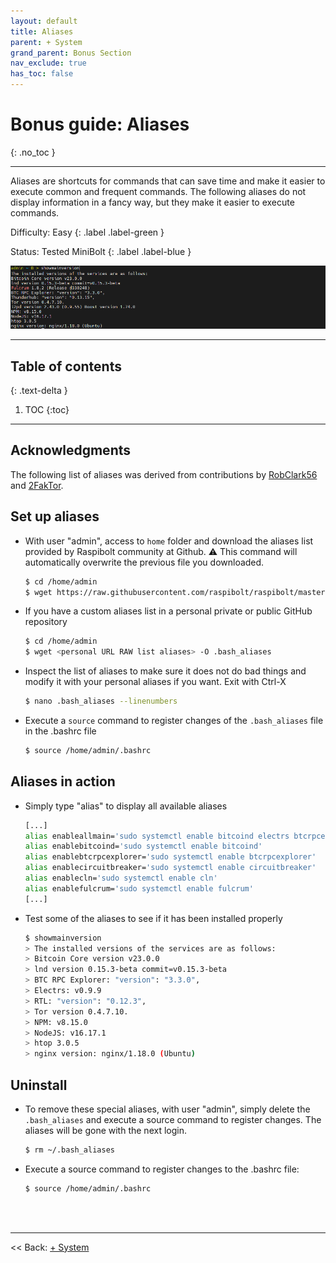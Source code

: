 ```yaml
---
layout: default
title: Aliases
parent: + System
grand_parent: Bonus Section
nav_exclude: true
has_toc: false
---
```

<!-- markdownlint-disable MD014 MD022 MD025 MD033 MD040 -->

# Bonus guide: Aliases

{: .no_toc }

---

Aliases are shortcuts for commands that can save time and make it easier to execute common and frequent commands. The following aliases do not display information in a fancy way, but they make it easier to execute commands.

Difficulty: Easy
{: .label .label-green }

Status: Tested MiniBolt
{: .label .label-blue }

![alias](../../../images/aliases-demo.PNG)

---

## Table of contents
{: .text-delta }

1. TOC
{:toc}

---

## Acknowledgments

The following list of aliases was derived from contributions by [RobClark56](https://github.com/robclark56) and [2FakTor](https://github.com/twofaktor).

## Set up aliases

* With user "admin", access to `home` folder and download the aliases list provided by Raspibolt community at Github. ⚠️ This command will automatically overwrite the previous file you downloaded.

  ```sh
  $ cd /home/admin
  $ wget https://raw.githubusercontent.com/raspibolt/raspibolt/master/resources/.bash_aliases -O .bash_aliases
  ```

* If you have a custom aliases list in a personal private or public GitHub repository

  ```sh
  $ cd /home/admin
  $ wget <personal URL RAW list aliases> -O .bash_aliases
  ```

* Inspect the list of aliases to make sure it does not do bad things and modify it with your personal aliases if you want. Exit with Ctrl-X

  ```sh
  $ nano .bash_aliases --linenumbers
  ```

* Execute a `source` command to register changes of the `.bash_aliases` file in the .bashrc file

  ```sh
  $ source /home/admin/.bashrc
  ```

## Aliases in action

* Simply type "alias" to display all available aliases

  ```sh
  [...]
  alias enableallmain='sudo systemctl enable bitcoind electrs btcrpcexplorer lnd rtl scb-backup'
  alias enablebitcoind='sudo systemctl enable bitcoind'
  alias enablebtcrpcexplorer='sudo systemctl enable btcrpcexplorer'
  alias enablecircuitbreaker='sudo systemctl enable circuitbreaker'
  alias enablecln='sudo systemctl enable cln'
  alias enablefulcrum='sudo systemctl enable fulcrum'
  [...]
  ```

* Test some of the aliases to see if it has been installed properly

  ```sh
  $ showmainversion
  > The installed versions of the services are as follows:
  > Bitcoin Core version v23.0.0
  > lnd version 0.15.3-beta commit=v0.15.3-beta
  > BTC RPC Explorer: "version": "3.3.0",
  > Electrs: v0.9.9
  > RTL: "version": "0.12.3",
  > Tor version 0.4.7.10.
  > NPM: v8.15.0
  > NodeJS: v16.17.1
  > htop 3.0.5
  > nginx version: nginx/1.18.0 (Ubuntu)
  ```

## Uninstall

* To remove these special aliases, with user "admin", simply delete the `.bash_aliases` and execute a source command to register changes. The aliases will be gone with the next login.

  ```sh
  $ rm ~/.bash_aliases
  ```

* Execute a source command to register changes to the .bashrc file:

  ```sh
  $ source /home/admin/.bashrc 
  ```

<br /><br />

---

<< Back: [+ System](index.md)
